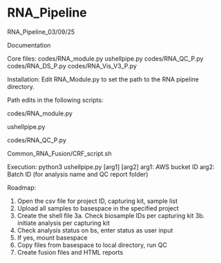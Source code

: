 # RNA_Pipeline
RNA_Pipeline_03/09/25

Documentation

Core files:
codes/RNA_module.py
ushellpipe.py
codes/RNA_QC_P.py
codes/RNA_DS_P.py
codes/RNA_Vis_V3_P.py

Installation:
Edit RNA_Module.py to set the path to the RNA pipeline directory.

Path edits in the following scripts:

codes/RNA_module.py

ushellpipe.py

codes/RNA_QC_P.py

Common_RNA_Fusion/CRF_script.sh

Execution:
python3 ushellpipe.py [arg1] [arg2]
arg1: AWS bucket ID
arg2: Batch ID (for analysis name and QC report folder)

Roadmap:
1. Open the csv file for project ID, capturing kit, sample list
2. Upload all samples to basespace in the specified project
3. Create the shell file
    3a. Check biosample IDs per capturing kit
    3b. initiate analysis per capturing kit
4. Check analysis status on bs, enter status as user input
5. If yes, mount basespace
6. Copy files from basespace to local directory, run QC
7. Create fusion files and HTML reports
